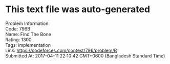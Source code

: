 # This text file was auto-generated  
  
Problem Information:  
Code: 796B  
Name: Find The Bone  
Rating: 1300  
Tags: implementation  
Link: https://codeforces.com/contest/796/problem/B  
Submitted At: 2017-04-11 22:10:42 GMT+0600 (Bangladesh Standard Time)  
